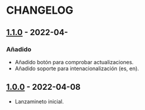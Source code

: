 # CHANGELOG

## [1.1.0] - 2022-04-
### Añadido
- Añadido botón para comprobar actualizaciones.
- Añadido soporte para intenacionalización (es, en).


## [1.0.0] - 2022-04-08
- Lanzamineto inicial.

[1.1.0]: https://github.com/JSalmon11/Generador-de-Contrasenias/compare/1.0.0...1.1.0
[1.0.0]: https://github.com/JSalmon11/Generador-de-Contrasenias/compare/b552912c04419d8d2ae5d9fd9bb7f315145f46d8...1.0.0